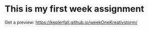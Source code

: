 # This is my first week assignment
Get a preview: https://keplerfall.github.io/weekOneKreativstorm/
